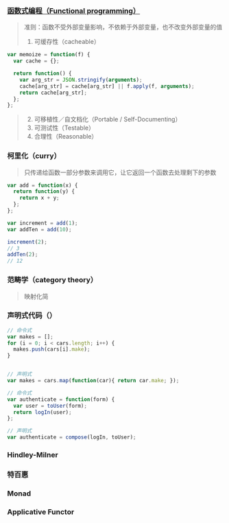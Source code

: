 ### [函数式编程（Functional programming）](https://llh911001.gitbooks.io/mostly-adequate-guide-chinese/content/)
> 准则：函数不受外部变量影响，不依赖于外部变量，也不改变外部变量的值
> 1. 可缓存性（cacheable）

```javascript
var memoize = function(f) {
  var cache = {};

  return function() {
    var arg_str = JSON.stringify(arguments);
    cache[arg_str] = cache[arg_str] || f.apply(f, arguments);
    return cache[arg_str];
  };
};

```
> 2. 可移植性／自文档化（Portable / Self-Documenting）
> 3. 可测试性（Testable）
> 4. 合理性（Reasonable）

### 柯里化（curry）
> 只传递给函数一部分参数来调用它，让它返回一个函数去处理剩下的参数

```javascript
var add = function(x) {
  return function(y) {
    return x + y;
  };
};

var increment = add(1);
var addTen = add(10);

increment(2);
// 3
addTen(2);
// 12
```

### 范畴学（category theory）
> 映射化简


### 声明式代码（）

```javascript
// 命令式
var makes = [];
for (i = 0; i < cars.length; i++) {
  makes.push(cars[i].make);
}


// 声明式
var makes = cars.map(function(car){ return car.make; });

```

```javascript
// 命令式
var authenticate = function(form) {
  var user = toUser(form);
  return logIn(user);
};

// 声明式
var authenticate = compose(logIn, toUser);

```

### Hindley-Milner


### 特百惠

### Monad

### Applicative Functor
